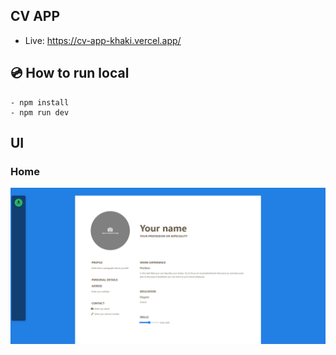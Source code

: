 ## CV APP
 - Live: https://cv-app-khaki.vercel.app/

## :cd: How to run local

```
- npm install  
- npm run dev
```

## UI

### Home

![Home](screenshots/home-page.png)

